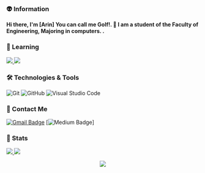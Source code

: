 
### 👽 Information
**Hi there, I'm [Arin] You can call me Golf!. 👋 I am a student of the Faculty of Engineering, Majoring in computers.
.** 


### 💯 Learning

<a href="https://github.com/golfzakrub/ScappySianClawler">
  <img src="https://github-readme-stats.vercel.app/api/pin/?username=golfzakrub&repo=ScappySianClawler&theme=onedark" />
</a>
<a href="https://github.com/golfzakrub/SuperStore">
  <img src="https://github-readme-stats.vercel.app/api/pin/?username=golfzakrub&repo=SuperStore&theme=onedark" />
</a>

### 🛠 Technologies & Tools

![Git](https://img.shields.io/badge/-Git-F05032?style=flat-square&logo=git&logoColor=white)
![GitHub](https://img.shields.io/badge/-GitHub-181717?style=flat-square&logo=github)
![Visual Studio Code](https://img.shields.io/badge/-VSCode-007ACC?style=flat-square&logo=visual-studio-code&logoColor=white)


### 💬 Contact Me 

[![Gmail Badge](https://img.shields.io/badge/-golfzamamakrub@gmail.com-c14438?style=flat-square&logo=Gmail&logoColor=white&link=mailto:golfzamamakrub@gmail.com)](mailto:golfzamamakrub@gmail.com)
[![Medium Badge](https://img.shields.io/badge/-Medium-000?style=flat-square&logo=Medium&logoColor=white&&link=https://medium.com/@s6301012610078)]

### 🚦 Stats

<a href="https://github.com/golfzarkub/website">
  <img src="https://github-readme-stats.vercel.app/api?username=golfzakrub&show_icons=true&hide=commits" />
</a>
<a href="https://github.com/natee/website">
  <img src="https://github-readme-stats.vercel.app/api/top-langs/?username=golfzakrub&layout=compact" />
</a>

<p align="center"> 
  <img src="https://profile-counter.glitch.me/golfzakrub/count.svg" />
</p>

